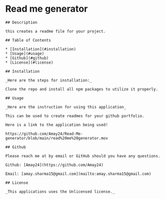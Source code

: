 # Read me generator
    
    ## Description
   
    this creates a readme file for your project.

    ## Table of Contents

    * [Installation](#installation)
    * [Usage](#usage)
    * [Github](#github)
    * [License](#license)
    
    ## Installation

    _Here are the steps for installation:_

    Clone the repo and install all npm packages to utilize it properly.

    ## Usage

    _Here are the instruction for using this application_

    This can be used to create readmes for your github portfolio.
    
    Here is a link to the application being used!
    
    https://github.com/Amay24/Read-Me-generator/blob/main/read%20me%20generator.mov

    ## Github

    Please reach me at by email or GitHub should you have any questions.

    Github: [Amay24](https://github.com/Amay24)

    Email: [amay.sharma15@gmail.com](mailto:amay.sharma15@gmail.com)

    ## License

    _This applications uses the Unlicensed license._


    
